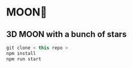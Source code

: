 # MOON🌚

## 3D MOON with a bunch of stars

```js
git clone < this repo >
npm install
npm run start
```
